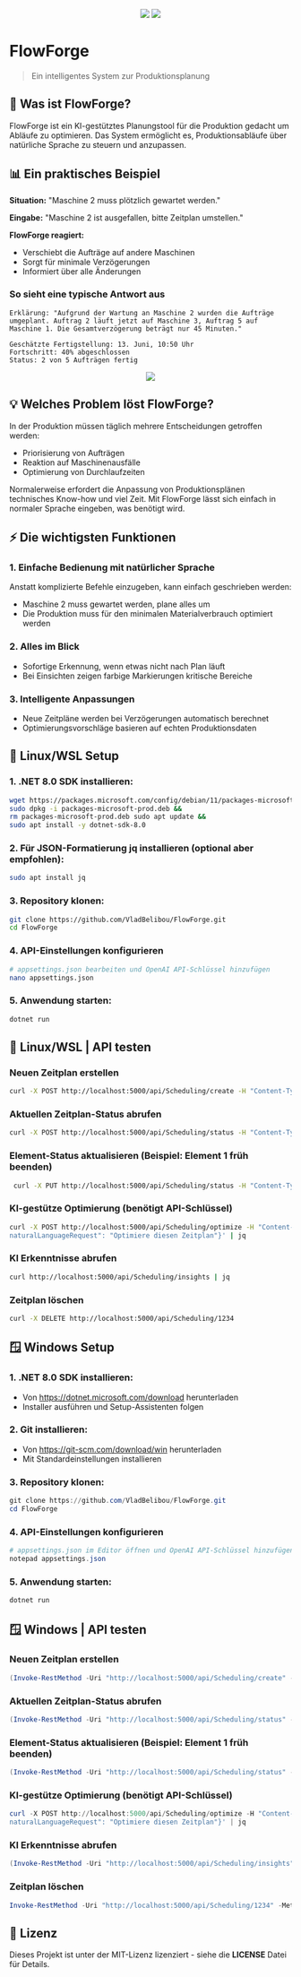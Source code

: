 <p align="center">
  <img src="https://github.com/VladBelibou/FlowForge/blob/main/images/Light%20Mode%20Logo.png#gh-light-mode-only">
  <img src="https://github.com/VladBelibou/FlowForge/blob/main/images/Dark%20Mode%20Logo.png#gh-dark-mode-only">
</p>

# FlowForge

> Ein intelligentes System zur Produktionsplanung

## 🎯 Was ist FlowForge?

FlowForge ist ein KI-gestütztes Planungstool für die Produktion gedacht um Abläufe zu optimieren.  Das System ermöglicht es, Produktionsabläufe über natürliche Sprache zu steuern und anzupassen.

## 📊 Ein praktisches Beispiel

**Situation:** "Maschine 2 muss plötzlich gewartet werden."

**Eingabe:** "Maschine 2 ist ausgefallen, bitte Zeitplan umstellen."

**FlowForge reagiert:**
- Verschiebt die Aufträge auf andere Maschinen
- Sorgt für minimale Verzögerungen
- Informiert über alle Änderungen

### So sieht eine typische Antwort aus

```
Erklärung: "Aufgrund der Wartung an Maschine 2 wurden die Aufträge 
umgeplant. Auftrag 2 läuft jetzt auf Maschine 3, Auftrag 5 auf 
Maschine 1. Die Gesamtverzögerung beträgt nur 45 Minuten."

Geschätzte Fertigstellung: 13. Juni, 10:50 Uhr
Fortschritt: 40% abgeschlossen
Status: 2 von 5 Aufträgen fertig
```

<p align="center">
  <img src="https://github.com/VladBelibou/FlowForge/blob/main/demo/FlowForge-Demo.gif">
</p>

## 💡 Welches Problem löst FlowForge?

In der Produktion müssen täglich mehrere Entscheidungen getroffen werden:
- Priorisierung von Aufträgen
- Reaktion auf Maschinenausfälle
- Optimierung von Durchlaufzeiten

Normalerweise erfordert die Anpassung von Produktionsplänen technisches Know-how und viel Zeit.  Mit FlowForge lässt sich einfach in normaler Sprache eingeben, was benötigt wird.

## ⚡ Die wichtigsten Funktionen

### 1. **Einfache Bedienung mit natürlicher Sprache** 
Anstatt komplizierte Befehle einzugeben, kann einfach geschrieben werden:
- Maschine 2 muss gewartet werden, plane alles um
- Die Produktion muss für den minimalen Materialverbrauch optimiert werden

### 2. **Alles im Blick** 
- Sofortige Erkennung, wenn etwas nicht nach Plan läuft
- Bei Einsichten zeigen farbige Markierungen kritische Bereiche

### 3. **Intelligente Anpassungen** 
- Neue Zeitpläne werden bei Verzögerungen automatisch berechnet
- Optimierungsvorschläge basieren auf echten Produktionsdaten

##  🐧 Linux/WSL Setup

### 1. .NET 8.0 SDK installieren:
```bash
wget https://packages.microsoft.com/config/debian/11/packages-microsoft-prod.deb -O packages-microsoft-prod.deb &&
sudo dpkg -i packages-microsoft-prod.deb &&
rm packages-microsoft-prod.deb sudo apt update &&
sudo apt install -y dotnet-sdk-8.0
```

### 2. Für JSON-Formatierung jq installieren (optional aber empfohlen):
```bash
sudo apt install jq
```

### 3. Repository klonen:
```bash
git clone https://github.com/VladBelibou/FlowForge.git
cd FlowForge
```

### 4. API-Einstellungen konfigurieren
```bash
# appsettings.json bearbeiten und OpenAI API-Schlüssel hinzufügen
nano appsettings.json
```

### 5. Anwendung starten:
```bash
dotnet run
```

##  🐧 Linux/WSL | API testen

### Neuen Zeitplan erstellen
```bash
curl -X POST http://localhost:5000/api/Scheduling/create -H "Content-Type: application/json" -d '{"schedulerName": "IhrName"}' | jq
```

### Aktuellen Zeitplan-Status abrufen
```bash
curl -X POST http://localhost:5000/api/Scheduling/status -H "Content-Type: application/json" -d '{}' | jq
```

### Element-Status aktualisieren (Beispiel: Element 1 früh beenden)
```bash
 curl -X PUT http://localhost:5000/api/Scheduling/status -H "Content-Type: application/json" -d '{"scheduleId": 1234, "itemId": 1, "status": 2}' | jq
```

### KI-gestütze Optimierung (benötigt API-Schlüssel)
```bash
curl -X POST http://localhost:5000/api/Scheduling/optimize -H "Content-Type: application/json" -d '{"
naturalLanguageRequest": "Optimiere diesen Zeitplan"}' | jq
```

### KI Erkenntnisse abrufen
```bash
curl http://localhost:5000/api/Scheduling/insights | jq
```

### Zeitplan löschen
```bash
curl -X DELETE http://localhost:5000/api/Scheduling/1234
```

##  🪟 Windows Setup

### 1. .NET 8.0 SDK installieren:
- Von https://dotnet.microsoft.com/download herunterladen
- Installer ausführen und Setup-Assistenten folgen

### 2. Git installieren:
- Von https://git-scm.com/download/win herunterladen
- Mit Standardeinstellungen installieren

### 3. Repository klonen:
```ps1
git clone https://github.com/VladBelibou/FlowForge.git
cd FlowForge
```

### 4. API-Einstellungen konfigurieren
```ps1
# appsettings.json im Editor öffnen und OpenAI API-Schlüssel hinzufügen
notepad appsettings.json
```

### 5. Anwendung starten:
```ps1
dotnet run
```

##  🪟 Windows | API testen

### Neuen Zeitplan erstellen
```ps1
(Invoke-RestMethod -Uri "http://localhost:5000/api/Scheduling/create" -Method Post -ContentType "application/json" -Body '{"schedulerName": "IhrName"}') | ConvertTo-Json
```

### Aktuellen Zeitplan-Status abrufen
```ps1
(Invoke-RestMethod -Uri "http://localhost:5000/api/Scheduling/status" -Method Post -ContentType "application/json" -Body '{}') | ConvertTo-Json
```

### Element-Status aktualisieren (Beispiel: Element 1 früh beenden)
```ps1
(Invoke-RestMethod -Uri "http://localhost:5000/api/Scheduling/status" -Method Put -ContentType "application/json" -Body '{"scheduleId": 1234, "itemId": 1, "status": 2}') | ConvertTo-Json
```

### KI-gestütze Optimierung (benötigt API-Schlüssel)
```ps1
curl -X POST http://localhost:5000/api/Scheduling/optimize -H "Content-Type: application/json" -d '{"
naturalLanguageRequest": "Optimiere diesen Zeitplan"}' | jq
```

### KI Erkenntnisse abrufen
```ps1
(Invoke-RestMethod -Uri "http://localhost:5000/api/Scheduling/insights" -Method Get) | ConvertTo-Json
```

### Zeitplan löschen
```ps1
Invoke-RestMethod -Uri "http://localhost:5000/api/Scheduling/1234" -Method Delete
```

##  📄 Lizenz

Dieses Projekt ist unter der MIT-Lizenz lizenziert - siehe die **LICENSE** Datei für Details.
